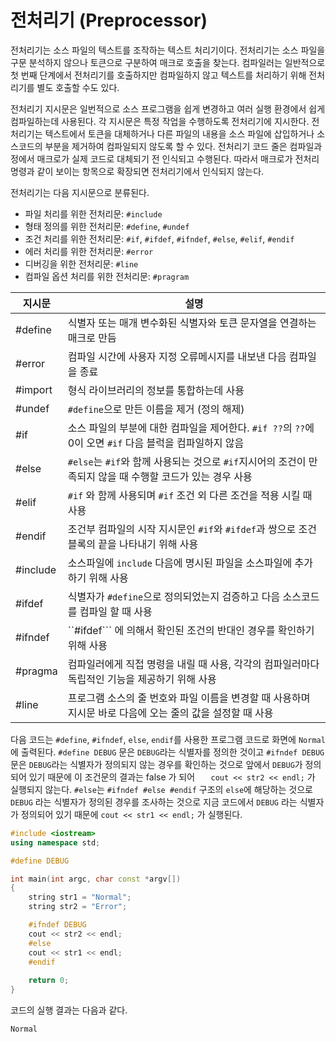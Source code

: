 # 전처리기 (Preprocessor)

전처리기는 소스 파일의 텍스트를 조작하는 텍스트 처리기이다. 
전처리기는 소스 파일을 구문 분석하지 않으나 토큰으로 구분하여 매크로 호출을 찾는다. 컴파일러는 일반적으로 
첫 번째 단계에서 전처리기를 호출하지만 컴파일하지 않고 텍스트를 처리하기 위해 전처리기를 별도 호출할 수도 있다.

전처리기 지시문은 일번적으로 소스 프로그램을 쉽게 변경하고 여러 실행 환경에서 쉽게 컴파일하는데 사용된다. 각 지시문은 
특정 작업을 수행하도록 전처리기에 지시한다. 전처리기는 텍스트에서 토큰을 대체하거나 다른 파일의 내용을 소스 파일에 삽입하거나
소스코드의 부분을 제거하여 컴파일되지 않도록 할 수 있다. 전처리기 코드 줄은 컴파일과정에서 매크로가 실제 코드로 대체되기 전
인식되고 수행된다. 따라서 매크로가 전처리 명령과 같이 보이는 항목으로 확장되면 전처리기에서 인식되지 않는다. 

전처리기는 다음 지시문으로 분류된다.

* 파일 처리를 위한 전처리문: ``#include``
* 형태 정의를 위한 전처리문: ``#define``, ``#undef``
* 조건 처리를 위한 전처리문: ``#if``, ``#ifdef``, ``#ifndef``, ``#else``, ``#elif``, ``#endif``
* 에러 처리를 위한 전처리문: ``#error``
* 디버깅을 위한 전처리문: ``#line``
* 컴파일 옵션 처리를 위한 전처리문: ``#pragram``


| 지시문 | 설명 |
|-----|-----|
| #define   | 식별자 또는 매개 변수화된 식별자와 토큰 문자열을 연결하는 매크로 만듬|
| #error    | 컴파일 시간에 사용자 지정 오류메시지를 내보낸 다음 컴파일을 종료|
| #import   | 형식 라이브러리의 정보를 통합하는데 사용|
| #undef    | ``#define``으로 만든 이름을 제거 (정의 해제)| 
| #if       | 소스 파일의 부분에 대한 컴파일을 제어한다. ``#if ??``의 ``??``에 0이 오면 ``#if`` 다음 블럭을 컴파일하지 않음|
| #else     | ``#else``는 ``#if``와 함께 사용되는 것으로 ``#if``지시어의 조건이 만족되지 않을 때 수행할 코드가 있는 경우 사용|
| #elif     | ``#if`` 와 함께 사용되며 ``#if`` 조건 외 다른 조건을 적용 시킬 때 사용|
| #endif    | 조건부 컴파일의 시작 지시문인 ``#if``와 ``#ifdef``과 쌍으로 조건 블록의 끝을 나타내기 위해 사용|
| #include  | 소스파일에 ``include`` 다음에 명시된 파일을 소스파일에 추가하기 위해 사용|
| #ifdef    | 식별자가 ``#define``으로 정의되었는지 검증하고 다음 소스코드를 컴파일 할 때 사용|
| #ifndef   | ``#ifdef``` 에 의해서 확인된 조건의 반대인 경우를 확인하기 위해 사용|
| #pragma   | 컴파일러에게 직접 명령을 내릴 때 사용, 각각의 컴파일러마다 독립적인 기능을 제공하기 위해 사용|
| #line     | 프로그램 소스의 줄 번호와 파일 이름을 변경할 때 사용하며 지시문 바로 다음에 오는 줄의 값을 설정할 때 사용|

다음 코드는 ``#define``, ``#ifndef``, ``else``, ``endif``를 사용한 프로그램 코드로 화면에 ```Normal```에 출력된다.
```#define DEBUG``` 문은 ``DEBUG``라는 식별자를 정의한 것이고
```#ifndef DEBUG``` 문은 ``DEBUG``라는 식별자가 정의되지 않는 경우를 확인하는 것으로 앞에서 ``DEBUG``가 정의되어 있기 때문에
이 조건문의 결과는 false 가 되어 ```	cout << str2 << endl;``` 가 실행되지 않는다.
```#else```는 ```#ifndef #else #endif``` 구조의 ```else```에 해당하는 것으로 ``DEBUG`` 라는 식별자가 정의된 경우를 
조사하는 것으로 지금 코드에서 ``DEBUG`` 라는 식별자가 정의되어 있기 때문에 
```cout << str1 << endl;``` 가 실행된다. 

```c++
#include <iostream>
using namespace std;

#define DEBUG

int main(int argc, char const *argv[])
{	
	string str1 = "Normal";
	string str2 = "Error";

	#ifndef DEBUG
	cout << str2 << endl;
	#else
	cout << str1 << endl;
	#endif
  
	return 0;
}
```

코드의 실행 결과는 다음과 같다.
```bash
Normal
```

